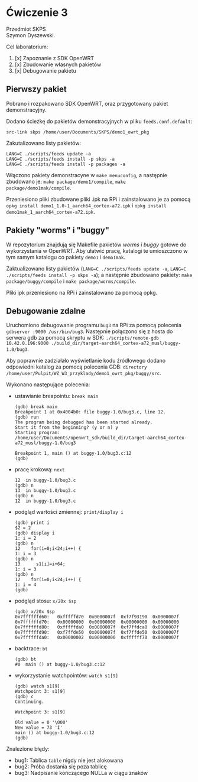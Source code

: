 # Ćwiczenie 3

Przedmiot SKPS  
Szymon Dyszewski.

Cel laboratorium:
1. [x] Zapoznanie z SDK OpenWRT
2. [x] Zbudowanie własnych pakietów
3. [x] Debugowanie pakietu

## Pierwszy pakiet

Pobrano i rozpakowano SDK OpenWRT, oraz przygotowany pakiet demonstracyjny.

Dodano ścieżkę do pakietów demonstracyjnych w pliku `feeds.conf.default`:
```
src-link skps /home/user/Documents/SKPS/demo1_owrt_pkg
```

Zakutalizowano listy pakietów:
```
LANG=C ./scripts/feeds update -a
LANG=C ./scripts/feeds install -p skps -a
LANG=C ./scripts/feeds install -p packages -a
```

Włączono pakiety demonstracyne w `make menuconfig`, a następnie zbudowano je: `make package/demo1/compile`, `make package/demo1mak/compile`.

Przeniesiono pliki zbudowane pliki .ipk na RPi i zainstalowano je za pomocą `opkg install demo1_1.0-1_aarch64_cortex-a72.ipk`
i `opkg install demo1mak_1_aarch64_cortex-a72.ipk`.

## Pakiety "worms" i "buggy"

W repozytorium znajdują się Makefile pakietów _worms_ i _buggy_ gotowe do wykorzystania w OpenWRT.
Aby ułatwić pracę, katalogi te umioszczono w tym samym katalogu co pakiety `demo1` i `demo1mak`.

Zaktualizowano listy pakietów (`LANG=C ./scripts/feeds update -a`, `LANG=C ./scripts/feeds install -p skps -a`); a następnie zbudowano pakiety:
`make package/buggy/compile` i `make package/worms/compile`.

Pliki ipk przeniesiono na RPi i zainstalowano za pomocą opkg.

## Debugowanie zdalne

Uruchomiono debugowanie programu `bug3` na RPi za pomocą polecenia `gdbserver :9000 /usr/bin/bug3`.
Następnie połączono się z hosta do serwera gdb za pomocą skryptu w SDK: `./scripts/remote-gdb 10.42.0.196:9000 ./build_dir/target-aarch64_cortex-a72_musl/buggy-1.0/bug3`.

Aby poprawnie zadziałało wyświetlanie kodu źródłowego dodano odpowiedni katalog za pomocą polecenia GDB: `directory /home/user/Pulpit/WZ_W3_przyklady/demo1_owrt_pkg/buggy/src`.

Wykonano następujące polecenia:
- ustawianie breapointu: `break main`
    ```
    (gdb) break main
    Breakpoint 1 at 0x4004b0: file buggy-1.0/bug3.c, line 12.
    (gdb) run
    The program being debugged has been started already.
    Start it from the beginning? (y or n) y
    Starting program: /home/user/Documents/openwrt_sdk/build_dir/target-aarch64_cortex-a72_musl/buggy-1.0/bug3

    Breakpoint 1, main () at buggy-1.0/bug3.c:12
    (gdb)
    ```
- pracę krokową: `next`
    ```
    12	in buggy-1.0/bug3.c
    (gdb) n
    13	in buggy-1.0/bug3.c
    (gdb) n
    12	in buggy-1.0/bug3.c
    ```
- podgląd wartości zmiennej: `print/display i`
    ```
    (gdb) print i
    $2 = 2
    (gdb) display i
    1: i = 2
    (gdb) n
    12	  for(i=0;i<24;i++) {
    1: i = 3
    (gdb) n
    13	    s1[i]=i+64;
    1: i = 3
    (gdb) n
    12	  for(i=0;i<24;i++) {
    1: i = 4
    (gdb)
    ```
- podgląd stosu: `x/20x $sp`
    ```
    (gdb) x/20x $sp
    0x7ffffffd60:	0xfffffd70	0x0000007f	0xf7f93190	0x0000007f
    0x7ffffffd70:	0x00000000	0x00000000	0x00000000	0x00000000
    0x7ffffffd80:	0xfffffda0	0x0000007f	0xf7ffdca8	0x0000007f
    0x7ffffffd90:	0xf7ffde50	0x0000007f	0xf7ffde50	0x0000007f
    0x7ffffffda0:	0x00000002	0x00000000	0xffffff70	0x0000007f
    ```
- backtrace: `bt`
    ```
    (gdb) bt
    #0  main () at buggy-1.0/bug3.c:12
    ```
- wykorzystanie watchpointów: `watch s1[9]`
    ```
    (gdb) watch s1[9]
    Watchpoint 3: s1[9]
    (gdb) c
    Continuing.

    Watchpoint 3: s1[9]

    Old value = 0 '\000'
    New value = 73 'I'
    main () at buggy-1.0/bug3.c:12
    (gdb) 
    ```

Znalezione błędy:
- bug1: Tablica `table` nigdy nie jest alokowana
- bug2: Próba dostania się poza tablicę
- bug3: Nadpisanie kończącego NULLa w ciągu znaków

